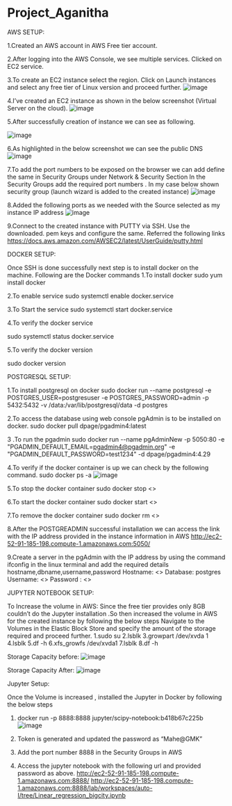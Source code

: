 # Project_Aganitha

AWS SETUP:

1.Created an AWS account in AWS Free tier account.


2.After logging into the AWS Console, we see multiple services. Clicked on EC2 service.

3.To create an EC2 instance select the region. Click on Launch instances and select any free tier of Linux version and proceed further.
![image](https://user-images.githubusercontent.com/92423729/159912085-a33434eb-10f8-4bab-a785-4043ccef3cb1.png)

 
4.I’ve created an EC2 instance as shown in the below screenshot (Virtual Server on the cloud).
![image](https://user-images.githubusercontent.com/92423729/159912348-487af209-fe92-41eb-890b-974e9ec75685.png)
 

5.After successfully creation of instance we can see as following.

![image](https://user-images.githubusercontent.com/92423729/159912377-125d35e3-a2d0-44e0-89c2-ae7d752b2e5b.png)

 
6.As highlighted in the below screenshot we can see the public DNS 
![image](https://user-images.githubusercontent.com/92423729/159912393-907e7967-9c0b-4586-80bd-805752218f18.png)

 
7.To add the port numbers to be exposed on the browser we can add define the same in Security Groups under Network & Security Section
In the Security Groups add the required port numbers . In my case below shown security group (launch wizard is added to the created instance)
![image](https://user-images.githubusercontent.com/92423729/159912543-6409a30a-60ea-4e75-bcde-f23321220e39.png)

 
 8.Added the following ports as we needed with the Source selected as my instance IP address
 ![image](https://user-images.githubusercontent.com/92423729/159912557-490750b7-0b32-45e6-9748-dcbc496cdf0e.png)

 
9.Connect to the created instance with PUTTY via SSH. Use the downloaded. pem keys and configure the same. Referred the following links
https://docs.aws.amazon.com/AWSEC2/latest/UserGuide/putty.html

















DOCKER SETUP:

Once SSH is done successfully next step is to install docker on the machine.
Following are the Docker commands 
1.To install docker
sudo yum install docker

2.To enable service 
sudo systemctl enable docker.service

3.To Start the service
sudo systemctl start docker.service

4.To verify the docker service

sudo systemctl status docker.service

5.To verify the docker version

sudo docker version














POSTGRESQL SETUP:

1.To install postgresql on docker
sudo docker run --name postgresql -e POSTGRES_USER=postgresuser -e POSTGRES_PASSWORD=admin -p 5432:5432 -v /data:/var/lib/postgresql/data -d postgres

2.To access the database using web console pgAdmin is to be installed on docker.
sudo docker pull dpage/pgadmin4:latest

3 .To run the pgadmin
sudo docker run --name pgAdminNew -p 5050:80 -e "PGADMIN_DEFAULT_EMAIL=pgadmin4@pgadmin.org" -e "PGADMIN_DEFAULT_PASSWORD=test1234" -d  dpage/pgadmin4:4.29

4.To verify if the docker container is up we can check by the following command.
sudo docker ps -a
![image](https://user-images.githubusercontent.com/92423729/159912853-b6d1c2f3-69dc-4917-b924-9533b0fad083.png)

 
5.To stop the docker container
sudo docker stop <<containerID>>
  
6.To start the docker container
sudo docker start <<containerID>>
  
7.To remove the docker container
sudo docker rm <<containerID>>
  
8.After the POSTGREADMIN successful installation we can access the link with the IP address provided in the instance information in AWS
http://ec2-52-91-185-198.compute-1.amazonaws.com:5050/
  
9.Create a server in the pgAdmin with the IP address by using the command ifconfig in the linux terminal and add the required details hostname,dbname,username,password
Hostname: <<Our public IP>>
Database: postgres
Username: <<Add the one that we created at the time of installation of postgresql >>
Password : <<Add the one that we created at the time of installation of postgresql >>
  
  
  
  
  
  
 
  
JUPYTER NOTEBOOK SETUP:

To Increase the volume in AWS:
Since the free tier provides only 8GB couldn’t do the Jupyter installation .So then increased the volume in AWS for the created instance by following the below steps
Navigate to the Volumes in the Elastic Block Store and specify the amount of the storage required and proceed further.
1.sudo su
2.lsblk
3.growpart /dev/xvda 1
4.lsblk
5.df -h
6.xfs_growfs /dev/xvda1
7.lsblk
8.df -h
 

 
Storage Capacity before: 
  ![image](https://user-images.githubusercontent.com/92423729/159913010-91a46366-6e7f-48ce-85c6-fd4051f2c1c6.png)

 
Storage Capacity After:
  ![image](https://user-images.githubusercontent.com/92423729/159913027-37446281-ea63-448a-a8c2-fe55845b1659.png)

 Jupyter Setup:

Once the Volume is increased , installed the Jupyter in Docker by following the below steps
1.	docker run -p 8888:8888 jupyter/scipy-notebook:b418b67c225b
  ![image](https://user-images.githubusercontent.com/92423729/159913075-cae6b8ac-ec43-4b4a-b9f3-ea8acbd600e2.png)

 2.	Token is generated and updated the password as “Mahe@GMK”
3.	Add the port number 8888 in the Security Groups in AWS
4.	Access the jupyter notebook with the following url and provided password as above.
http://ec2-52-91-185-198.compute-1.amazonaws.com:8888/
 http://ec2-52-91-185-198.compute-1.amazonaws.com:8888/lab/workspaces/auto-I/tree/Linear_regression_bigcity.ipynb

  
  
  






